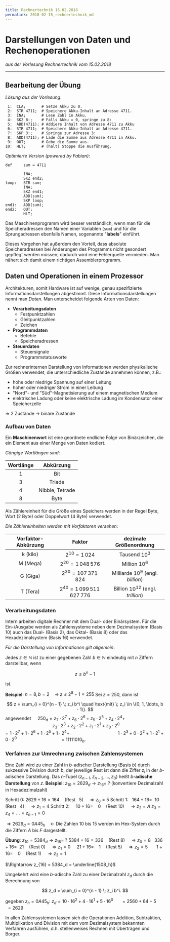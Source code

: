 ```yaml
---
title: Rechnertechnik 15.02.2018
permalink: 2018-02-15_rechnertechnik_md
---
```

# Darstellungen von Daten und Rechenoperationen
_aus der Vorlesung Rechnertechnik vom 15.02.2018_

---

## Bearbeitung der Übung
_Lösung aus der Vorlesung_:
```assembly
 1:  CLA;       # Setze Akku zu 0.
 2:  STR 4711;  # Speichere Akku-Inhalt an Adresse 4711.
 3:  INA;       # Lese Zahl in Akku.
 4:  SKZ 8:;    # Falls Akku = 0, springe zu 8:
 5:  ADD(4711); # Addiere Inhalt von Adresse 4711 zu Akku
 6:  STR 4711;  # Speichere Akku-Inhalt an Adresse 4711.
 7:  SKP 3:;    # Springe zur Adresse 3:
 8:  ADD(4711); # Lade die Summe aus Adresse 4711 in Akku.
 9:  OUT;       # Gebe die Summe aus.
10:  HLT;       # (halt) Stoppe die Ausführung.
```

_Optimierte Version (powered by Fabian)_:
```assembly
def     sum = 4711

        INA;
        SKZ end2;
loop:   STR sum;
        INA;
        SKZ end1;
        ADD(sum);
        SKP loop;
end1:   ADD(sum);
end2:   OUT;
        HLT;
```

Das Maschinenprogramm wird besser verständlich, wenn man für die Speicheradressen den Namen einer Variablen (`sum`) und für die Sprungadressen ebenfalls Namen, sogenannte "**labels**" einführt.

Dieses Vorgehen hat außerdem den Vorteil, dass absolute Speicheradressen bei Änderungen des Programms nicht gesondert gepflegt werden müssen; dadurch wird eine Fehlerquelle vermieden.
Man nähert sich damit einem richtigen Assemblerprogramm.

## Daten und Operationen in einem Prozessor
Architekturen, somit Hardware ist auf wenige, genau spezifizierte Informationsdarstellungen abgestimmt. Diese Informationsdarstellungen nennt man _Daten_. Man unterscheidet folgende Arten von Daten:

* **Verarbeitungsdaten**
	* Festpunktzahlen
	* Gleitpunktzahlen
	* Zeichen
* **Programmdaten**
	* Befehle
	* Speicheradressen
* **Steuerdaten**
	* Steuersignale
	* Programmstatusworte

Zur rechnerinternen Darstellung von Informationen werden physikalische Größen verwendet, die unterschiedliche Zustände annehmen können, z.B.:

* hohe oder niedrige Spannung auf einer Leitung
* hoher oder niedriger Strom in einer Leitung
* "Nord"- und "Süd"-Magnetisierung auf einem magnetischen Medium
* elektrische Ladung oder keine elektrische Ladung im Kondensator einer Speicherzelle

$\Rightarrow$ 2 Zustände $\rightarrow$ binäre Zustände

### Aufbau von Daten
Ein **Maschinenwort** ist eine geordnete endliche Folge von Binärzeichen, die ein Element aus einer Menge von Daten kodiert.

_Gängige Wortlängen sind_:

| **Wortlänge** |  **Abkürzung**  |
|:-------------:|:---------------:|
|      1        |       Bit       |
|      3        |      Triade     |
|      4        | Nibble, Tetrade |
|      8        |      Byte       |

Als Zählereinheit für die Größe eines Speichers werden in der Regel Byte, Wort (2 Byte) oder Doppelwort (4 Byte) verwendet.

_Die Zählereinheiten werden mit Vorfaktoren versehen_:

| **Vorfaktor-Abkürzung** |        **Faktor**              | **dezimale Größenordnung** |
|:----:|:---------:|:-----------:|
| k (kilo)| $2^{10} = 1\,024$ | Tausend $10^3$ |
| M (Mega) | $2^{20} = 1\,048\,576$ | Million $10^6$ |
| G (Giga) | $2^{30} = 107\,371\,824$ | Milliarde $10^9$ (engl. _billion_) |
| T (Tera) | $2^{40} = 1\,099\,511\,627\,776$ | Billion $10^{12}$ (engl. _trillion_) |

### Verarbeitungsdaten
Intern arbeiten digitale Rechner mit dem Dual- oder Binärsystem. Für die Ein-/Ausgabe werden als Zahlensysteme neben dem Dezimalsystem (Basis $10$) auch das Dual- (Basis $2$), das Oktal- (Basis $8$) oder das Hexadezimalsystem (Basis $16$) verwendet.

_Für die Darstellung von Informationen gilt allgemein_:

Jedes $z \in \mathbb{N}$ ist zu einer gegebenen Zahl $b \in \mathbb{N}$ eindeutig mit $n$ Ziffern darstellbar, wenn

$$
z \le b^n - 1
$$

ist.

**Beispiel**: $n = 8, \, b = 2 \quad \Rightarrow \; z \le 2^8 - 1 = 255$
Sei $z = 250$, dann ist

$$
z = \sum_{i = 0}^{n - 1} \; z_i b^i \quad \text{mit} \; z_i \in \{0, 1, \ldots, b - 1\}.
$$
angewendet $\quad 250_d = z_7 \cdot 2^7 + z_6 \cdot 2^6 + z_5 \cdot 2^5 + z_4 \cdot 2^4 +$
$\quad \quad \quad \quad \quad \quad \quad \quad \quad z_3 \cdot 2^3 + z_2 \cdot 2^2 + z_1 \cdot 2^1 + z_0 \cdot 2^0$
$\quad \quad \quad \quad \quad \quad \quad \quad = 1 \cdot 2^7 + 1 \cdot 2^6 + 1 \cdot 2^5 + 1 \cdot 2^4 +$
$\quad \quad \quad \quad \quad \quad \quad \quad \quad 1 \cdot 2^3 + 0 \cdot 2^2 + 1 \cdot 2^1 + 0 \cdot 2^0$
$\quad \quad \quad \quad \quad \quad \quad \quad = 11111010_b.$

### Verfahren zur Umrechnung zwischen Zahlensystemen
Eine Zahl wird zu einer Zahl in $b$-adischer Darstellung (Basis $b$) durch sukzessive Division durch $b$, der jeweilige Rest ist dann die Ziffer $z_i$ in der $b$-adischen Darstellung. Das $n$-Tupel $(z_{n - 1}, z_{n - 2}, \ldots, z_0)$ heißt $b$**-adische Darstellung** von $z$.
**Beispiel**: $z_{10} = 2629_d \rightarrow z_{16} = \; ?$ (konvertiere Dezimalzahl in Hexadezimalzahl)

Schritt 0: $2629 \div 16 = 164 \quad (\text{Rest} \ \ \ 5) \quad \Rightarrow z_0 = 5$
Schritt 1: $\ \ 164 \div 16 = \ \ 10 \quad (\text{Rest} \ \ \ 4) \quad \Rightarrow z_1 = 4$
Schritt 2: $\ \ \ \ 10 \div 16 = \ \ \ \ 0 \quad (\text{Rest} \ 10) \quad \Rightarrow z_2 = A$
$z_3 = z_4 = \ldots = z_{n - 1} = 0$

$\Rightarrow 2629_d = 0A45_h \quad \leftarrow$ Die Zahlen $10$ bis $15$ werden im Hex-System durch die Ziffern $A$ bis $F$ dargestellt.

**Übung**: $z_{10} = 5384_d \rightarrow z_{16} = \; ?$
$5384 \div 16 = 336 \quad (\text{Rest} \ 8) \quad \Rightarrow z_0 = 8$
$\ \ 336 \div 16 = \ \ 21 \quad (\text{Rest} \ 0) \quad \Rightarrow z_1 = 0$
$\ \ \ \ 21 \div 16 = \ \ \ \ 1 \quad (\text{Rest} \ 5) \quad \Rightarrow z_2 = 5$
$\ \ \ \ \ \ 1 \div 16 = \ \ \ \ 0 \quad (\text{Rest} \ 1) \quad \Rightarrow z_3  = 1$

$\Rightarrow z_{16} = 5384_d = \underline{1508_h}$

Umgekehrt wird eine $b$-adische Zahl zu einer Dezimalzahl $z_d$ durch die Berechnung von

$$
z_d = \sum_{i = 0}^{n - 1} \; z_i b^i.
$$

gegeben $z_h = 0A45_h:$
$z_d = 10 \cdot 16^2 + 4 \cdot 16^1 + 5 \cdot 16^0$
$\quad \  = 2560 + 64 + 5$
$\quad \ = 2629$

In allen Zahlensystemen lassen sich die Operationen Addition, Subtraktion, Multiplikation und Division mit dem vom Dezimalsystem bekannten Verfahren ausführen, d.h. stellenweises Rechnen mit Überträgen und Borger.
<!--stackedit_data:
eyJoaXN0b3J5IjpbMTM0NDI0ODA1XX0=
-->
<!--stackedit_data:
eyJoaXN0b3J5IjpbLTk2NzA4OTc4NV19
-->
